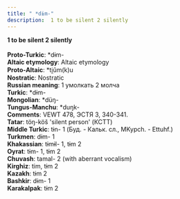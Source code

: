 ```yaml
---
title: " *dɨm-"
description:  1 to be silent 2 silently
---
```

<strong> 1 to be silent 2 silently</strong><br><br>
<strong>Proto-Turkic</strong>:  *dɨm-<br>
<strong>Altaic etymology</strong>:  Altaic etymology<br>
<strong> Proto-Altaic</strong>:  *ti̯ŭm(k)u<br>
<strong>Nostratic</strong>:  Nostratic<br>
<strong>Russian meaning</strong>:  1 умолкать 2 молча<br>
<strong>Turkic</strong>:  *dɨm-<br>
<strong>Mongolian</strong>:  *düŋ-<br>
<strong>Tungus-Manchu</strong>:  *duŋk-<br>
<strong>Comments</strong>:  VEWT 478, ЭСТЯ 3, 340-341.<br>
<strong>Tatar</strong>:  töŋ-köš 'silent person' (КСТТ)<br>
<strong>Middle Turkic</strong>:  tɨn- 1 (Буд. - Кальк. сл., MKypch. - Ettuhf.)<br>
<strong>Turkmen</strong>:  dɨm- 1<br>
<strong>Khakassian</strong>:  tɨmɨl- 1, tɨm 2<br>
<strong>Oyrat</strong>:  tɨm- 1, tɨm 2<br>
<strong>Chuvash</strong>:  tamal- 2 (with aberrant vocalism)<br>
<strong>Kirghiz</strong>:  tim, tɨm 2<br>
<strong>Kazakh</strong>:  tɨm 2<br>
<strong>Bashkir</strong>:  dɨm- 1<br>
<strong>Karakalpak</strong>:  tɨm 2<br>


